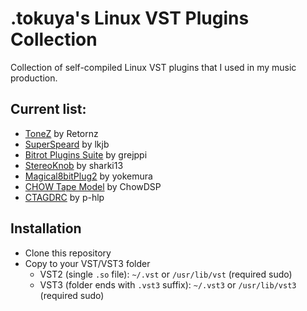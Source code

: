 # .tokuya's Linux VST Plugins Collection

Collection of self-compiled Linux VST plugins that I used in my music production.

## Current list:
- [ToneZ](https://www.retornz.com/plugins/tonez) by Retornz
- [SuperSpeard](https://github.com/lkjbdsp/lkjb-plugins/tree/master/SuperSpread) by lkjb
- [Bitrot Plugins Suite](https://github.com/grejppi/bitrot) by grejppi
- [StereoKnob](https://github.com/sharki13/stereoknob) by sharki13
- [Magical8bitPlug2](https://github.com/yokemura/Magical8bitPlug2) by yokemura
- [CHOW Tape Model](https://github.com/jatinchowdhury18/AnalogTapeModel) by ChowDSP
- [CTAGDRC](https://github.com/p-hlp/CTAGDRC) by p-hlp

## Installation
- Clone this repository
- Copy to your VST/VST3 folder
    * VST2 (single `.so` file): `~/.vst` or `/usr/lib/vst` (required sudo)
    * VST3 (folder ends with `.vst3` suffix): `~/.vst3` or `/usr/lib/vst3` (required sudo)
